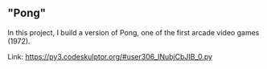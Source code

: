 <h2>"Pong"</h2>
<p>In this project, I build a version of Pong, one of the first arcade video games (1972).</p>

Link: https://py3.codeskulptor.org/#user306_INubjCbJIB_0.py
